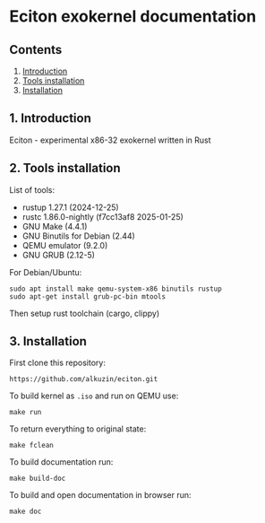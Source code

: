 # Eciton exokernel documentation

## Contents

1. [Introduction](#1-introduction)
2. [Tools installation](#2-tools-installation)
3. [Installation](#3-installation)

## 1. Introduction
Eciton - experimental x86-32 exokernel written in Rust

## 2. Tools installation

List of tools:
 - rustup 1.27.1 (2024-12-25)
 - rustc 1.86.0-nightly (f7cc13af8 2025-01-25)
 - GNU Make (4.4.1)
 - GNU Binutils for Debian (2.44)
 - QEMU emulator (9.2.0)
 - GNU GRUB (2.12-5)

For Debian/Ubuntu:
```console
sudo apt install make qemu-system-x86 binutils rustup
sudo apt-get install grub-pc-bin mtools
```

Then setup rust toolchain (cargo, clippy)

## 3. Installation
First clone this repository:
```console
https://github.com/alkuzin/eciton.git
```

To build kernel as `.iso` and run on QEMU use:

```console
make run
```

To return everything to original state:
```console
make fclean
```

To build documentation run:
```console
make build-doc
```

To build and open documentation in browser run:
```console
make doc
```